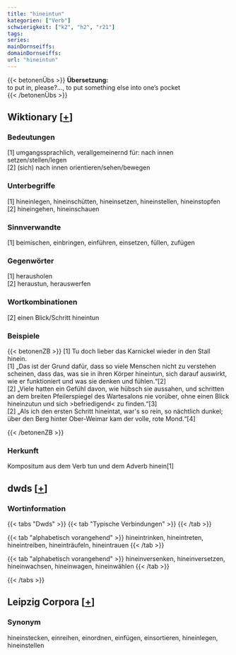```yaml
---
title: "hineintun"
kategorien: ["Verb"]
schwierigkeit: ["k2", "h2", "r21"]
tags:
series:
mainDornseiffs:
domainDornseiffs:
url: "hineintun"
---
```


{{< betonenÜbs >}}
**Übersetzung:**  
to put in, please?..., to put something else into one’s pocket  
{{< /betonenÜbs >}}

## Wiktionary [[+](https://de.wiktionary.org/wiki/hineintun)]

### Bedeutungen
[1] umgangssprachlich, verallgemeinernd für: nach innen setzen/stellen/legen  
[2] (sich) nach innen orientieren/sehen/bewegen  

### Unterbegriffe
[1] hineinlegen, hineinschütten, hineinsetzen, hineinstellen, hineinstopfen  
[2] hineingehen, hineinschauen  

### Sinnverwandte
[1] beimischen, einbringen, einführen, einsetzen, füllen, zufügen  

### Gegenwörter
[1] herausholen  
[2] heraustun, herauswerfen  

### Wortkombinationen
[2] einen Blick/Schritt hineintun  

### Beispiele
{{< betonenZB >}}
[1] Tu doch lieber das Karnickel wieder in den Stall hinein.  
[1] „Das ist der Grund dafür, dass so viele Menschen nicht zu verstehen scheinen, dass das, was sie in ihren Körper hineintun, sich darauf auswirkt, wie er funktioniert und was sie denken und fühlen.“[2]  
[2] „Viele hatten ein Gefühl davon, wie hübsch sie aussahen, und schritten an dem breiten Pfeilerspiegel des Wartesalons nie vorüber, ohne einen Blick hineinzutun und sich >befriedigend< zu finden.“[3]  
[2] „Als ich den ersten Schritt hineintat, war's so rein, so nächtlich dunkel; über den Berg hinter Ober-Weimar kam der volle, rote Mond.“[4]  

{{< /betonenZB >}}
### Herkunft
Kompositum aus dem Verb tun und dem Adverb hinein[1]  



## dwds [[+](https://www.dwds.de/wb/hineintun)]

### Wortinformation
{{< tabs "Dwds" >}}
{{< tab "Typische Verbindungen" >}}
{{< /tab >}}

{{< tab "alphabetisch vorangehend" >}}
hineintrinken, hineintreten, hineintreiben, hineinträufeln, hineintrauen
{{< /tab >}}

{{< tab "alphabetisch vorangehend" >}}
hineinversenken, hineinversetzen, hineinwachsen, hineinwagen, hineinwählen
{{< /tab >}}

{{< /tabs >}}

## Leipzig Corpora [[+](https://corpora.uni-leipzig.de/en/res?word=hineintun&corpusId=deu_newscrawl-public_2018)]


### Synonym
hineinstecken, einreihen, einordnen, einfügen, einsortieren, hineinlegen, hineinstellen

